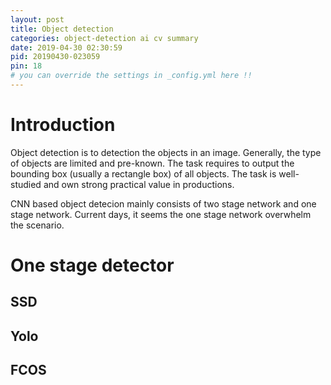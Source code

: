 ```yaml
---
layout: post
title: Object detection
categories: object-detection ai cv summary
date: 2019-04-30 02:30:59
pid: 20190430-023059
pin: 18
# you can override the settings in _config.yml here !!
---
```


# Introduction
Object detection is to detection the objects in an image. Generally, the type of objects are limited and pre-known. The task requires to output the bounding box (usually a rectangle box) of all objects.
The task is well-studied and own strong practical value in productions.

CNN based object detecion mainly consists of two stage network and one stage network. Current days, it seems the one stage network overwhelm the scenario.

# One stage detector

## SSD

## Yolo

## FCOS


